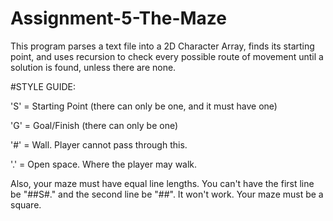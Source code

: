 # Assignment-5-The-Maze

This program parses a text file into a 2D Character Array, finds its starting point, and uses recursion to check every possible route of movement until a solution is found, unless there are none.

#STYLE GUIDE:

'S' = Starting Point (there can only be one, and it must have one)

'G' = Goal/Finish (there can only be one)

'#' = Wall. Player cannot pass through this.

'.' = Open space. Where the player may walk.



Also, your maze must have equal line lengths. You can't have the first line be "##S#." and the second line be "##". It won't work. Your maze must be a square.
